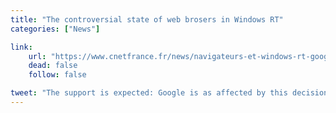 ```yaml
---
title: "The controversial state of web brosers in Windows RT"
categories: ["News"]

link:
    url: "https://www.cnetfrance.fr/news/navigateurs-et-windows-rt-google-soutient-la-demarche-de-mozilla-39771638.htm"
    dead: false
    follow: false

tweet: "The support is expected: Google is as affected by this decision as Mozilla!"
---
```

